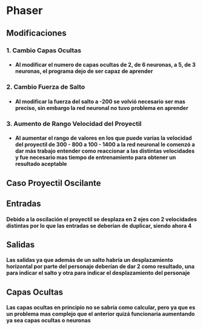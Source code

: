 # Phaser

## Modificaciones

### 1. Cambio Capas Ocultas

- #### Al modificar el numero de capas ocultas de 2, de 6 neuronas, a 5, de 3 neuronas, el programa dejo de ser capaz de aprender

### 2. Cambio Fuerza de Salto

- #### Al modificar la fuerza del salto a -200 se volvió necesario ser mas preciso, sin embargo la red neuronal no tuvo problema en aprender

### 3. Aumento de Rango Velocidad del Proyectil

- #### Al aumentar el rango de valores en los que puede varias la velocidad del proyectil de 300 - 800 a 100 - 1400 a la red neuronal le comenzó a dar más trabajo entender como reaccionar a las distintas velocidades y fue necesario mas tiempo de entrenamiento para obtener un resultado aceptable

## Caso Proyectil Oscilante

## Entradas

#### Debido a la oscilación el proyectil se desplaza en 2 ejes con 2 velocidades distintas por lo que las entradas se deberían de duplicar, siendo ahora 4

## Salidas

#### Las salidas ya que además de un salto habría un desplazamiento horizontal por parte del personaje deberían de dar 2 como resultado, una para indicar el salto y otra para indicar el desplazamiento del personaje

## Capas Ocultas

#### Las capas ocultas en principio no se sabría como calcular, pero ya que es un problema mas complejo que el anterior quizá funcionaria aumentando ya sea capas ocultas o neuronas


